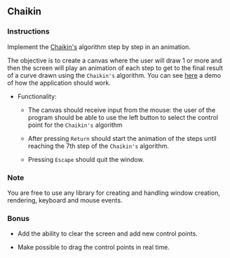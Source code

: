 ## Chaikin

### Instructions

Implement the [Chaikin's](http://graphics.cs.ucdavis.edu/education/CAGDNotes/Chaikins-Algorithm/Chaikins-Algorithm.html) algorithm step by step in an animation.

The objective is to create a canvas where the user will draw 1 or more and then the screen will play an animation of each step to get to the final result of a curve drawn using the `Chaikin's` algorithm. You can see [here](https://youtu.be/PbB2eKnA2QI) a demo of how the application should work.

- Functionality:

  - The canvas should receive input from the mouse: the user of the program should be able to use the left button to select the control point for the `Chaikin's` algorithm

  - After pressing `Return` should start the animation of the steps until reaching the 7th step of the `Chaikin's` algorithm.

  - Pressing `Escape` should quit the window.

### Note

You are free to use any library for creating and handling window creation, rendering, keyboard and mouse events.

### Bonus

- Add the ability to clear the screen and add new control points.

- Make possible to drag the control points in real time.
